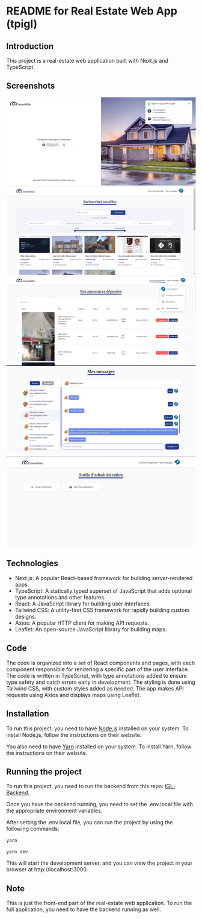# README for Real Estate Web App (tpigl)

## Introduction

This project is a real-estate web application built with Next.js and TypeScript. 


## Screenshots
![alt text](https://github.com/IslemMedjahdi/real-estate-web-app-tpigl/blob/main/screenshots/Screenshot0.png?raw=true)
![alt text](https://github.com/IslemMedjahdi/real-estate-web-app-tpigl/blob/main/screenshots/Screenshot1.png?raw=true)
![alt text](https://github.com/IslemMedjahdi/real-estate-web-app-tpigl/blob/main/screenshots/Screenshot2.png?raw=true)
![alt text](https://github.com/IslemMedjahdi/real-estate-web-app-tpigl/blob/main/screenshots/Screenshot3.png?raw=true)
![alt text](https://github.com/IslemMedjahdi/real-estate-web-app-tpigl/blob/main/screenshots/Screenshot4.png?raw=true)


## Technologies
- Next.js: A popular React-based framework for building server-rendered apps.
- TypeScript: A statically typed superset of JavaScript that adds optional type annotations and other features.
- React: A JavaScript library for building user interfaces.
- Tailwind CSS: A utility-first CSS framework for rapidly building custom designs.
- Axios: A popular HTTP client for making API requests.
- Leaflet: An open-source JavaScript library for building maps.

## Code
The code is organized into a set of React components and pages, with each component responsible for rendering a specific part of the user interface. The code is written in TypeScript, with type annotations added to ensure type safety and catch errors early in development. The styling is done using Tailwind CSS, with custom styles added as needed. The app makes API requests using Axios and displays maps using Leaflet.

## Installation

To run this project, you need to have [Node.js](https://nodejs.org/en/) installed on your system. To install Node.js, follow the instructions on their website.

You also need to have [Yarn](https://yarnpkg.com/getting-started) installed on your system. To install Yarn, follow the instructions on their website.


## Running the project

To run this project, you need to run the backend from this repo: [IGL-Backend](https://github.com/mohph197/IGL-Backend).

Once you have the backend running, you need to set the .env.local file with the appropriate environment variables.

After setting the .env.local file, you can run the project by using the following commands:

```
yarn
```
```
yarn dev
```


This will start the development server, and you can view the project in your browser at http://localhost:3000.

## Note

This is just the front-end part of the real-estate web application. To run the full application, you need to have the backend running as well.
